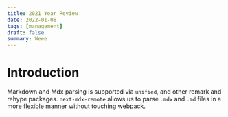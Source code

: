 ```yaml
---
title: 2021 Year Review
date: 2022-01-08
tags: [management]
draft: false
summary: Weee
---
```


# Introduction

Markdown and Mdx parsing is supported via `unified`, and other remark and rehype packages. `next-mdx-remote` allows us to parse `.mdx` and `.md` files in a more flexible manner without touching webpack.

